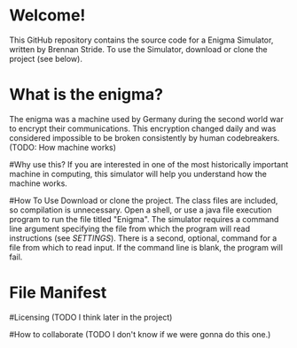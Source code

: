 # Welcome!
This GitHub repository contains the source code for a Enigma Simulator, written by Brennan Stride. To use the Simulator, download or clone the project (see below).

# What is the enigma?
The enigma was a machine used by Germany during the second world war to encrypt their communications. This encryption changed daily and was considered impossible to be broken consistently by human codebreakers. (TODO: How machine works)

#Why use this?
If you are interested in one of the most historically important machine in computing, this simulator will help you understand how the machine works.

#How To Use
Download or clone the project. The class files are included, so compilation is unnecessary. Open a shell, or use a java file execution program to run the file titled "Enigma". The simulator requires a command line argument specifying the file from which the program will read instructions (see *SETTINGS*). There is a second, optional, command for a file from which to read input. If the command line is blank, the program will fail.

# File Manifest

#Licensing (TODO I think later in the project)

#How to collaborate (TODO I don't know if we were gonna do this one.)